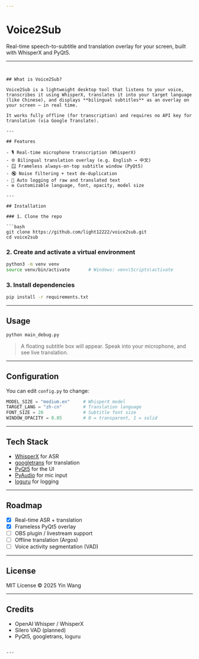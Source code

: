 ```yaml
---

````
# Voice2Sub

Real-time speech-to-subtitle and translation overlay for your screen, built with WhisperX and PyQt5.

---
```


## What is Voice2Sub?

Voice2Sub is a lightweight desktop tool that listens to your voice, transcribes it using WhisperX, translates it into your target language (like Chinese), and displays **bilingual subtitles** as an overlay on your screen — in real time.

It works fully offline (for transcription) and requires no API key for translation (via Google Translate).

---

## Features

- 🎙️ Real-time microphone transcription (WhisperX)
- 🌐 Bilingual translation overlay (e.g. English → 中文)
- 🪟 Frameless always-on-top subtitle window (PyQt5)
- 🔇 Noise filtering + text de-duplication
- 📜 Auto logging of raw and translated text
- ⚙️ Customizable language, font, opacity, model size

---

## Installation

### 1. Clone the repo

```bash
git clone https://github.com/light12222/voice2sub.git
cd voice2sub
````

### 2. Create and activate a virtual environment

```bash
python3 -m venv venv
source venv/bin/activate       # Windows: venv\Scripts\activate
```

### 3. Install dependencies

```bash
pip install -r requirements.txt
```

---

## Usage

```bash
python main_debug.py
```

> A floating subtitle box will appear. Speak into your microphone, and see live translation.

---

## Configuration

You can edit `config.py` to change:

```python
MODEL_SIZE = "medium.en"     # WhisperX model
TARGET_LANG = "zh-cn"        # Translation language
FONT_SIZE = 20               # Subtitle font size
WINDOW_OPACITY = 0.85        # 0 = transparent, 1 = solid
```

---

## Tech Stack

* [WhisperX](https://github.com/m-bain/whisperx) for ASR
* [googletrans](https://pypi.org/project/googletrans/) for translation
* [PyQt5](https://pypi.org/project/PyQt5/) for the UI
* [PyAudio](https://pypi.org/project/PyAudio/) for mic input
* [loguru](https://github.com/Delgan/loguru) for logging

---

## Roadmap

* [x] Real-time ASR + translation
* [x] Frameless PyQt5 overlay
* [ ] OBS plugin / livestream support
* [ ] Offline translation (Argos)
* [ ] Voice activity segmentation (VAD)

---

## License

MIT License © 2025 Yin Wang

---

## Credits

* OpenAI Whisper / WhisperX
* Silero VAD (planned)
* PyQt5, googletrans, loguru

````

---
